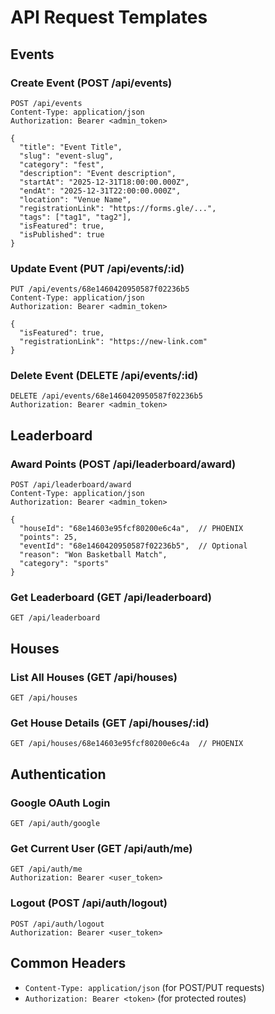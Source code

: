 # API Request Templates

## Events

### Create Event (POST /api/events)
```http
POST /api/events
Content-Type: application/json
Authorization: Bearer <admin_token>

{
  "title": "Event Title",
  "slug": "event-slug",
  "category": "fest",
  "description": "Event description",
  "startAt": "2025-12-31T18:00:00.000Z",
  "endAt": "2025-12-31T22:00:00.000Z",
  "location": "Venue Name",
  "registrationLink": "https://forms.gle/...",
  "tags": ["tag1", "tag2"],
  "isFeatured": true,
  "isPublished": true
}
```

### Update Event (PUT /api/events/:id)
```http
PUT /api/events/68e1460420950587f02236b5
Content-Type: application/json
Authorization: Bearer <admin_token>

{
  "isFeatured": true,
  "registrationLink": "https://new-link.com"
}
```

### Delete Event (DELETE /api/events/:id)
```http
DELETE /api/events/68e1460420950587f02236b5
Authorization: Bearer <admin_token>
```

## Leaderboard

### Award Points (POST /api/leaderboard/award)
```http
POST /api/leaderboard/award
Content-Type: application/json
Authorization: Bearer <admin_token>

{
  "houseId": "68e14603e95fcf80200e6c4a",  // PHOENIX
  "points": 25,
  "eventId": "68e1460420950587f02236b5",  // Optional
  "reason": "Won Basketball Match",
  "category": "sports"
}
```

### Get Leaderboard (GET /api/leaderboard)
```http
GET /api/leaderboard
```

## Houses

### List All Houses (GET /api/houses)
```http
GET /api/houses
```

### Get House Details (GET /api/houses/:id)
```http
GET /api/houses/68e14603e95fcf80200e6c4a  // PHOENIX
```

## Authentication

### Google OAuth Login
```http
GET /api/auth/google
```

### Get Current User (GET /api/auth/me)
```http
GET /api/auth/me
Authorization: Bearer <user_token>
```

### Logout (POST /api/auth/logout)
```http
POST /api/auth/logout
Authorization: Bearer <user_token>
```

## Common Headers
- `Content-Type: application/json` (for POST/PUT requests)
- `Authorization: Bearer <token>` (for protected routes)
